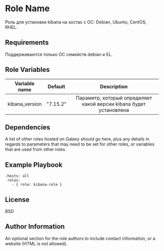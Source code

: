 Role Name
=========

Роль для установки kibana на хостах с ОС: Debian, Ubuntu, CentOS, RHEL.

Requirements
------------

Поддерживаются только ОС семейств debian и EL.

Role Variables
--------------

|Variable name        |	Default	    | Description                                                             |
| :-:                 | :-:         | :-:                                                                     |
|kibana_version       |	"7.15.2"	| Параметр, который определяет какой версии kibana будет установлена      |

Dependencies
------------

A list of other roles hosted on Galaxy should go here, plus any details in regards to parameters that may need to be set for other roles, or variables that are used from other roles.

Example Playbook
----------------

    -hosts: all
     roles:
       - { role: kibana-role }

License
-------

BSD

Author Information
------------------

An optional section for the role authors to include contact information, or a website (HTML is not allowed).
